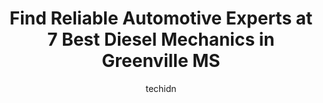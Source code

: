 ---
layout: ampstory
image: https://images.unsplash.com/photo-1596639410350-3b994b89e9b1?ixlib=rb-4.0.3&ixid=MnwxMjA3fDB8MHxwaG90by1wYWdlfHx8fGVufDB8fHx8&auto=format&fit=crop&w=640&h=853&q=80
author: techidn
featured: false
description: For top-quality automotive repairs and maintenance, visit the 7 best Diesel Mechanic in Greenville MS, USA. Their reputation for excellence and their dedication to customer satisfaction make
title: Find Reliable Automotive Experts at 7 Best Diesel Mechanics in Greenville MS
cover:
   title: Find Reliable Automotive Experts at 7 Best Diesel Mechanics in Greenville MS
   subtitle: Rickpate
   background: https://images.unsplash.com/photo-1596639410350-3b994b89e9b1?ixlib=rb-4.0.3&ixid=MnwxMjA3fDB8MHxwaG90by1wYWdlfHx8fGVufDB8fHx8&auto=format&fit=crop&w=640&h=853&q=80

pages: 
 - layout: thirds
   top: <h1>#1 Midas</h1>
   bottom: "<p>I have had my universal joint water pump and radiator replaced.The work was done as expected.</p>"
   background: https://www.knot35.com/toplist/wp-content/uploads/2023/06/best-diesel-mechanic-1-in-greenville-ms-1685841843.jpeg
   backgroundblur: true
 - layout: thirds
   top: <h1>#2 Wilkersons Diesel & Tire</h1>
   bottom: "<p>3742 US-82, Leland, MS 38756, United States</p>"
   background: https://www.knot35.com/toplist/wp-content/uploads/2023/06/best-diesel-mechanic-2-in-greenville-ms-1685841843.jpeg
   cta:
      link: https://www.knot35.com/toplist/find-reliable-automotive-experts-at-7-best-diesel-mechanics-in-greenville-ms/
      text: Find Reliable Automotive Experts at 7 Best Diesel Mechanics in Greenville MS
 - layout: thirds
   top: <h1>#3 Triple D Diesel Parts & Services</h1>
   bottom: "<p>3360 US-82, Greenville, MS 38703, United States</p>"
   background: https://www.knot35.com/toplist/wp-content/uploads/2023/06/best-diesel-mechanic-3-in-greenville-ms-1685841844.jpeg
   cta:
      link: https://www.knot35.com/toplist/find-reliable-automotive-experts-at-7-best-diesel-mechanics-in-greenville-ms/
      text: Find Reliable Automotive Experts at 7 Best Diesel Mechanics in Greenville MS
 - layout: thirds
   top: <h1>#4 Mark Moore Auto Service Inc.</h1>
   bottom: "<p>753 S Raceway Rd, Greenville, MS 38703, United States</p>"
   background: https://images.unsplash.com/photo-1632260260864-caf7fde5ec36?ixlib=rb-4.0.3&ixid=MnwxMjA3fDB8MHxwaG90by1wYWdlfHx8fGVufDB8fHx8&auto=format&fit=crop&w=640&h=853&q=80
   cta:
      link: https://www.knot35.com/toplist/find-reliable-automotive-experts-at-7-best-diesel-mechanics-in-greenville-ms/
      text: Find Reliable Automotive Experts at 7 Best Diesel Mechanics in Greenville MS
 - layout: thirds
   top: <h1>#5 Macks Auto Repair</h1>
   bottom: "<p>715 US-82, Greenville, MS 38701, United States</p>"
   background: https://images.unsplash.com/photo-1567360425618-1594206637d2?ixlib=rb-4.0.3&ixid=MnwxMjA3fDB8MHxwaG90by1wYWdlfHx8fGVufDB8fHx8&auto=format&fit=crop&w=640&h=853&q=80
   cta:
      link: https://www.knot35.com/toplist/find-reliable-automotive-experts-at-7-best-diesel-mechanics-in-greenville-ms/
      text: Find Reliable Automotive Experts at 7 Best Diesel Mechanics in Greenville MS
 - layout: thirds
   top: <h1>#6 Quality Body Shop</h1>
   bottom: "<p>359 S Raceway Rd, Greenville, MS 38703, United States</p>"
   background: https://images.unsplash.com/photo-1540457036297-448b6b99e91c?ixlib=rb-4.0.3&ixid=MnwxMjA3fDB8MHxwaG90by1wYWdlfHx8fGVufDB8fHx8&auto=format&fit=crop&w=640&h=853&q=80
   cta:
      link: https://www.knot35.com/toplist/find-reliable-automotive-experts-at-7-best-diesel-mechanics-in-greenville-ms/
      text: Find Reliable Automotive Experts at 7 Best Diesel Mechanics in Greenville MS
 - layout: thirds
   top: <h1>#7 Deltas Mobile Mechanic Inc.</h1>
   bottom: "<p>564 8th St, Greenville, MS 38703, United States</p>"
   background: https://images.unsplash.com/photo-1561679660-d00ee1e0dc8e?ixlib=rb-4.0.3&ixid=MnwxMjA3fDB8MHxwaG90by1wYWdlfHx8fGVufDB8fHx8&auto=format&fit=crop&w=640&h=853&q=80
   cta:
      link: https://www.knot35.com/toplist/find-reliable-automotive-experts-at-7-best-diesel-mechanics-in-greenville-ms/
      text: Find Reliable Automotive Experts at 7 Best Diesel Mechanics in Greenville MS
 - layout: thirds
   middle: Continue reading...
   background: https://images.unsplash.com/photo-1613843873231-1447db182f97?ixlib=rb-4.0.3&ixid=MnwxMjA3fDB8MHxwaG90by1wYWdlfHx8fGVufDB8fHx8&auto=format&fit=crop&w=640&h=853&q=80
   cta:
      link: https://www.knot35.com/toplist/find-reliable-automotive-experts-at-7-best-diesel-mechanics-in-greenville-ms/
      text: Find Reliable Automotive Experts at 7 Best Diesel Mechanics in Greenville MS
      
---